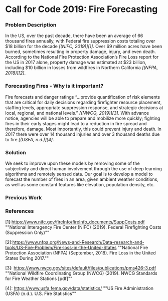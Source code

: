 # Call for Code 2019: Fire Forecasting

### Problem Description

In the US, over the past decade, there have been an average of 66 thousand fires annually, with Federal fire suppression costs totaling over \$18 billion for the decade <cite>[(NIFC, 2019)][1]</cite>. Over 69 million acres have been burned, sometimes resulting in property damage, injury, and even death. According to the National Fire Protection Association’s Fire Loss report for the US in 2017 alone, property damage was estimated at \$23 billion, including \$10 billion in losses from wildfires in Northern California <cite>[(NFPA, 2018)][2]</cite>. 

### Forecasting Fires - Why is it important?

Fire forecasts and danger ratings “...provide quantification of risk elements that are critical for daily decisions regarding firefighter resource placement, staffing levels, appropriate suppression response, and strategic decisions at local, regional, and national levels.” <cite>[(NWCG, 2019)][3]</cite>. With advance notice, agencies will be able to prepare and mobilize more quickly; fighting fires in their early stages might lead to a reduction in fire spread and therefore, damage. Most importantly, this could prevent injury and death. In 2017 there were over 14 thousand injuries and over 3 thousand deaths due to fire <cite>[(USFA, n.d.)][4]</cite>. 

### Solution
We seek to improve upon these models by removing some of the subjectivity and direct human involvement through the use of deep learning algorithms and remotely sensed data. Our goal is to develop a model to forecast the number of fires in an area, given ambient weather conditions, as well as some constant features like elevation, population density, etc. 

### Previous Work











### References

[1]:https://www.nifc.gov/fireInfo/fireInfo_documents/SuppCosts.pdf	""National Interagency Fire Center (NIFC) (2019). Federal Firefighting Costs (Suppression Only)""



[2]:https://www.nfpa.org/News-and-Research/Data-research-and-tools/US-Fire-Problem/Fire-loss-in-the-United-States	""National Fire Protection Association (NFPA) (September, 2018). Fire Loss in the United States During 2017.""



[3]: https://www.nwcg.gov/sites/default/files/publications/pms426-3.pdf	""National Wildfire Coordinating Group (NWCG) (2019). NWCG Standards for Fire Weather Stations [pdf]""



[4]: https://www.usfa.fema.gov/data/statistics/	""US Fire Administration (USFA) (n.d.). U.S. Fire Statistics""



